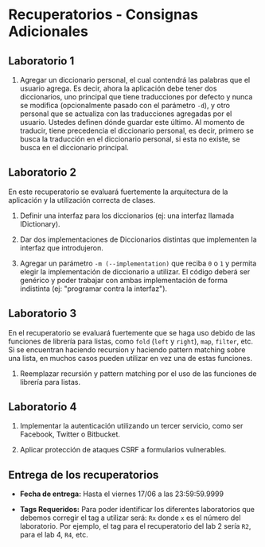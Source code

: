 # Recuperatorios - Consignas Adicionales

## Laboratorio 1

1. Agregar un diccionario personal, el cual contendrá las palabras que el usuario agrega. Es decir, ahora la aplicación debe tener dos diccionarios, uno principal que tiene traducciones por defecto y nunca se modifica (opcionalmente pasado con el parámetro `-d`), y otro personal que se actualiza con las traducciones agregadas por el usuario. Ustedes definen dónde guardar este último. Al momento de traducir, tiene precedencia el diccionario personal, es decir, primero se busca la traducción en el diccionario personal, si esta no existe, se busca en el diccionario principal. 


## Laboratorio 2

En este recuperatorio se evaluará fuertemente la arquitectura de la aplicación y la utilización correcta de clases.

1. Definir una interfaz para los diccionarios (ej: una interfaz llamada IDictionary).

2. Dar dos implementaciones de Diccionarios distintas que implementen la interfaz que introdujeron.

3. Agregar un parámetro  `-m (--implementation)` que reciba `0` o `1` y permita elegir la implementación de diccionario a utilizar. El código deberá ser genérico y poder trabajar con ambas implementación de forma indistinta (ej: "programar contra la interfaz").

## Laboratorio 3

En el recuperatorio se evaluará fuertemente que se haga uso debido de las funciones de librería para listas, como `fold` (`left` y `right`), `map`, `filter`, etc. Si se encuentran haciendo recursion y haciendo pattern matching sobre una lista, en muchos casos pueden utilizar en vez una de estas funciones.

1. Reemplazar recursión y pattern matching por el uso de las funciones de librería para listas.

## Laboratorio 4

1. Implementar la autenticación utilizando un tercer servicio, como ser Facebook, Twitter o Bitbucket.

2. Aplicar protección de ataques CSRF a formularios vulnerables.

## Entrega de los recuperatorios

- **Fecha de entrega:**  Hasta el viernes 17/06 a las 23:59:59.9999

- **Tags Requeridos:** Para poder identificar los diferentes laboratorios que debemos corregir el tag a utilizar será: `Rx` donde `x` es el número del laboratorio. Por ejemplo, el tag para el recuperatorio del lab 2 sería `R2`, para el lab 4, `R4`, etc. 
